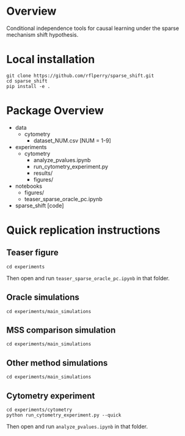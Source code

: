 # Overview

Conditional independence tools for causal learning under the sparse mechanism shift hypothesis.

# Local installation

```console
git clone https://github.com/rflperry/sparse_shift.git
cd sparse_shift
pip install -e .
```

# Package Overview
- data
  - cytometry
    - dataset_NUM.csv [NUM = 1-9]
- experiments
  - cytometry
    - analyze_pvalues.ipynb
    - run_cytometry_experiment.py
    - results/
    - figures/
- notebooks
  - figures/
  - teaser_sparse_oracle_pc.ipynb
- sparse_shift [code]

# Quick replication instructions

## Teaser figure

```console
cd experiments
```

Then open and run `teaser_sparse_oracle_pc.ipynb` in that folder.

## Oracle simulations

```console
cd experiments/main_simulations
```

## MSS comparison simulation

```console
cd experiments/main_simulations
```

## Other method simulations

```console
cd experiments/main_simulations
```



## Cytometry experiment

```console
cd experiments/cytometry
python run_cytometry_experiment.py --quick
```

Then open and run `analyze_pvalues.ipynb` in that folder.

